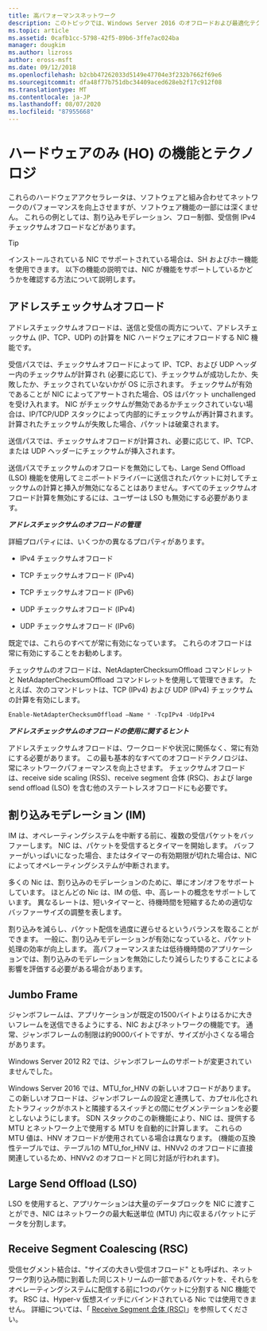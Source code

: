 ```yaml
---
title: 高パフォーマンスネットワーク
description: このトピックでは、Windows Server 2016 のオフロードおよび最適化テクノロジの概要について説明し、これらのテクノロジに関するその他のガイダンスへのリンクを示します。
ms.topic: article
ms.assetid: 0cafb1cc-5798-42f5-89b6-3ffe7ac024ba
manager: dougkim
ms.author: lizross
author: eross-msft
ms.date: 09/12/2018
ms.openlocfilehash: b2cbb47262033d5149e47704e3f232b7662f69e6
ms.sourcegitcommit: dfa48f77b751dbc34409aced628eb2f17c912f08
ms.translationtype: MT
ms.contentlocale: ja-JP
ms.lasthandoff: 08/07/2020
ms.locfileid: "87955668"
---
```

# <a name="hardware-only-ho-features-and-technologies"></a>ハードウェアのみ (HO) の機能とテクノロジ

これらのハードウェアアクセラレータは、ソフトウェアと組み合わせてネットワークのパフォーマンスを向上させますが、ソフトウェア機能の一部には深くません。 これらの例としては、割り込みモデレーション、フロー制御、受信側 IPv4 チェックサムオフロードなどがあります。

>[!TIP]
>インストールされている NIC でサポートされている場合は、SH およびホー機能を使用できます。 以下の機能の説明では、NIC が機能をサポートしているかどうかを確認する方法について説明します。

## <a name="address-checksum-offload"></a>アドレスチェックサムオフロード

アドレスチェックサムオフロードは、送信と受信の両方について、アドレスチェックサム (IP、TCP、UDP) の計算を NIC ハードウェアにオフロードする NIC 機能です。

受信パスでは、チェックサムオフロードによって IP、TCP、および UDP ヘッダー内のチェックサムが計算され (必要に応じて)、チェックサムが成功したか、失敗したか、チェックされていないかが OS に示されます。 チェックサムが有効であることが NIC によってアサートされた場合、OS はパケット unchallenged を受け入れます。 NIC がチェックサムが無効であるかチェックされていない場合は、IP/TCP/UDP スタックによって内部的にチェックサムが再計算されます。 計算されたチェックサムが失敗した場合、パケットは破棄されます。

送信パスでは、チェックサムオフロードが計算され、必要に応じて、IP、TCP、または UDP ヘッダーにチェックサムが挿入されます。

送信パスでチェックサムのオフロードを無効にしても、Large Send Offload (LSO) 機能を使用してミニポートドライバーに送信されたパケットに対してチェックサムの計算と挿入が無効になることはありません。すべてのチェックサムオフロード計算を無効にするには、ユーザーは LSO も無効にする必要があります。

_**アドレスチェックサムのオフロードの管理**_

詳細プロパティには、いくつかの異なるプロパティがあります。

-   IPv4 チェックサムオフロード

-   TCP チェックサムオフロード (IPv4)

-   TCP チェックサムオフロード (IPv6)

-   UDP チェックサムオフロード (IPv4)

-   UDP チェックサムオフロード (IPv6)

既定では、これらのすべてが常に有効になっています。 これらのオフロードは常に有効にすることをお勧めします。

チェックサムのオフロードは、NetAdapterChecksumOffload コマンドレットと NetAdapterChecksumOffload コマンドレットを使用して管理できます。 たとえば、次のコマンドレットは、TCP (IPv4) および UDP (IPv4) チェックサムの計算を有効にします。

```PowerShell
Enable-NetAdapterChecksumOffload –Name * -TcpIPv4 -UdpIPv4
```

_**アドレスチェックサムのオフロードの使用に関するヒント**_

アドレスチェックサムオフロードは、ワークロードや状況に関係なく、常に有効にする必要があります。 この最も基本的なすべてのオフロードテクノロジは、常にネットワークパフォーマンスを向上させます。 チェックサムオフロードは、receive side scaling (RSS)、receive segment 合体 (RSC)、および large send offload (LSO) を含む他のステートレスオフロードにも必要です。

## <a name="interrupt-moderation-im"></a>割り込みモデレーション (IM)

IM は、オペレーティングシステムを中断する前に、複数の受信パケットをバッファーします。 NIC は、パケットを受信するとタイマーを開始します。 バッファーがいっぱいになった場合、またはタイマーの有効期限が切れた場合は、NIC によってオペレーティングシステムが中断されます。

多くの Nic は、割り込みのモデレーションのために、単にオン/オフをサポートしています。 ほとんどの Nic は、IM の低、中、高レートの概念をサポートしています。 異なるレートは、短いタイマーと、待機時間を短縮するための適切なバッファーサイズの調整を表します。

割り込みを減らし、パケット配信を過度に遅らせるというバランスを取ることができます。 一般に、割り込みモデレーションが有効になっていると、パケット処理の効率が向上します。 高パフォーマンスまたは低待機時間のアプリケーションでは、割り込みのモデレーションを無効にしたり減らしたりすることによる影響を評価する必要がある場合があります。

## <a name="jumbo-frames"></a>Jumbo Frame

ジャンボフレームは、アプリケーションが既定の1500バイトよりはるかに大きいフレームを送信できるようにする、NIC およびネットワークの機能です。 通常、ジャンボフレームの制限は約9000バイトですが、サイズが小さくなる場合があります。

Windows Server 2012 R2 では、ジャンボフレームのサポートが変更されていませんでした。

Windows Server 2016 では、MTU_for_HNV の新しいオフロードがあります。 この新しいオフロードは、ジャンボフレームの設定と連携して、カプセル化されたトラフィックがホストと隣接するスイッチとの間にセグメンテーションを必要としないようにします。 SDN スタックのこの新機能により、NIC は、提供する MTU とネットワーク上で使用する MTU を自動的に計算します。 これらの MTU 値は、HNV オフロードが使用されている場合は異なります。 (機能の互換性テーブルでは、テーブル1の MTU_for_HNV は、HNVv2 のオフロードに直接関連しているため、HNVv2 のオフロードと同じ対話が行われます)。

## <a name="large-send-offload-lso"></a>Large Send Offload (LSO)

LSO を使用すると、アプリケーションは大量のデータブロックを NIC に渡すことができ、NIC はネットワークの最大転送単位 (MTU) 内に収まるパケットにデータを分割します。

## <a name="receive-segment-coalescing-rsc"></a>Receive Segment Coalescing (RSC)

受信セグメント結合は、"サイズの大きい受信オフロード" とも呼ばれ、ネットワーク割り込み間に到着した同じストリームの一部であるパケットを、それらをオペレーティングシステムに配信する前に1つのパケットに分割する NIC 機能です。 RSC は、Hyper-v 仮想スイッチにバインドされている Nic では使用できません。 詳細については、「 [Receive Segment 合体 (RSC)](https://docs.microsoft.com/windows-server/networking/technologies/hpn/rsc-in-the-vswitch)」を参照してください。